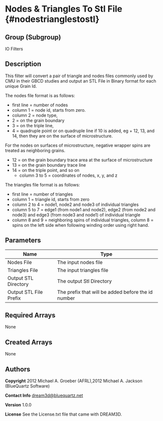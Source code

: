 Nodes & Triangles To Stl File {#nodestrianglestostl}
======

## Group (Subgroup) ##
IO Filters

## Description ##
This filter will convert a pair of triangle and nodes files commonly used by CMU in their GBCD studies and output an STL File in Binary format for each unique Grain Id.

The nodes file format is as follows:

+  first line = number of nodes
+  column 1 = node id, starts from zero.
+  column 2 = node type,
  + 2 = on the grain boundary
  + 3 = on the triple line,
  + 4 = quadruple point or on quadruple line if 10 is added, eg + 12, 13, and 14, then they are on the surface of microstructure.

For the nodes on surfaces of microstructure, negative wrapper spins are treated as neighboring grains.

+ 12 = on the grain boundary trace area at the surface of microstructure
+ 13 = on the grain boundary trace line
+ 14 = on the triple point, and so on
  - column 3 to 5 = coordinates of nodes, x, y, and z


The triangles file format is as follows:

-  first line = number of triangles
-  column 1 = triangle id, starts from zero
-  column 2 to 4 = node1, node2 and node3 of individual triangles
-  column 5 to 7 = edge1 (from node1 and node2), edge2 (from node2 and node3) and edge3 (from node3 and node1) of individual triangle
-  column 8 and 9 = neighboring spins of individual triangles, column 8 = spins on the left side when following winding order using right hand.

## Parameters ##

| Name | Type |
|------|------|
| Nodes File | The input nodes file |
| Triangles File | The input triangles file |
| Output STL Directory | The output Stl Directory |
| Output STL File Prefix | The prefix that will be added before the id number |


## Required Arrays ##
None

## Created Arrays ##
None

## Authors ##

**Copyright** 2012 Michael A. Groeber (AFRL),2012 Michael A. Jackson (BlueQuartz Software)

**Contact Info** dream3d@bluequartz.net

**Version** 1.0.0

**License**  See the License.txt file that came with DREAM3D.



